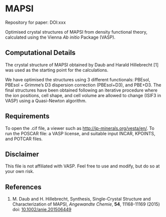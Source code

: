 # MAPSI

Repository for paper: DOI:xxx

Optimised crystal structures of MAPSI from density functional theory, calculated using the Vienna *Ab initio* Package (VASP).

Computational Details
-----------------------
The crystal structure of MAPSI obtained by Daub and Harald Hillebrecht [1] was used as the starting point for the calculations.

We have optimised the structures using 3 different functionals: PBEsol, PBEsol + Grimme’s D3 dispersion correction (PBEsol+D3), and PBE+D3.
The final structures have been obtained following an iterative procedure where the ion positions, cell shape, and cell volume are allowed to change (ISIF3 in VASP) using a Quasi-Newton algorithm.

Requirements
------
To open the .cif file, a viewer such as http://jp-minerals.org/vesta/en/.
To run the POSCAR file: a VASP license, and suitable input INCAR, KPOINTS, and POTCAR files.

Disclaimer
------
This file is not affiliated with VASP. Feel free to use and modify, but do so at your own risk.

References
-------

1. M. Daub and H. Hillebrecht, Synthesis, Single-Crystal Structure and Characterization of MAPSI, *Angewandte Chemie*, **54**, 11168-11169 (2015) doi: [10.1002/anie.201506449](http://onlinelibrary.wiley.com/doi/10.1002/anie.201506449/abstract)
